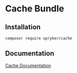# Cache Bundle

## Installation

```
composer require spryker/cache
```

## Documentation

[Cache Documentation](https://spryker.github.io/cache/index.html)
